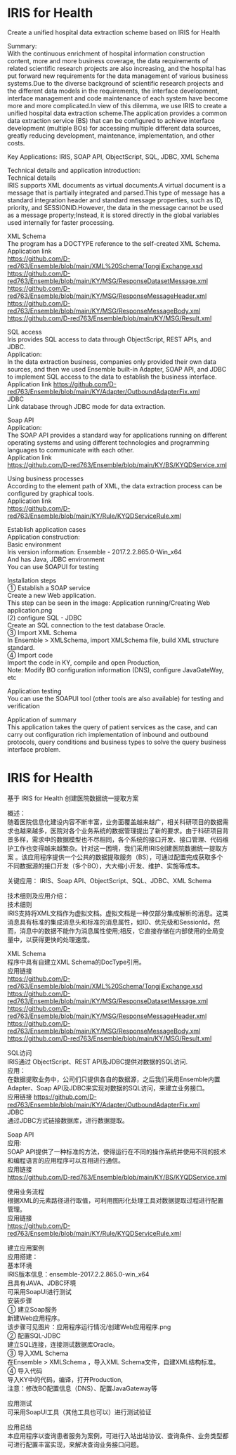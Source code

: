 # IRIS for Health

Create a unified hospital data extraction scheme based on IRIS for Health  

Summary:  
With the continuous enrichment of hospital information construction content, more and more business coverage, the data requirements of related scientific research projects are also increasing, and the hospital has put forward new requirements for the data management of various business systems.Due to the diverse background of scientific research projects and the different data models in the requirements, the interface development, interface management and code maintenance of each system have become more and more complicated.In view of this dilemma, we use IRIS to create a unified hospital data extraction scheme.The application provides a common data extraction service (BS) that can be configured to achieve interface development (multiple BOs) for accessing multiple different data sources, greatly reducing development, maintenance, implementation, and other costs.  

Key Applications: IRIS, SOAP API, ObjectScript, SQL, JDBC, XML Schema  

Technical details and application introduction:  
Technical details  
IRIS supports XML documents as virtual documents.A virtual document is a message that is partially integrated and parsed.This type of message has a standard integration header and standard message properties, such as ID, priority, and SESSIONID.However, the data in the message cannot be used as a message property;Instead, it is stored directly in the global variables used internally for faster processing.  

XML Schema  
The program has a DOCTYPE reference to the self-created XML Schema.  
Application link  
https://github.com/D-red763/Ensemble/blob/main/XML%20Schema/TongjiExchange.xsd  
https://github.com/D-red763/Ensemble/blob/main/KY/MSG/ResponseDatasetMessage.xml  
https://github.com/D-red763/Ensemble/blob/main/KY/MSG/ResponseMessageHeader.xml  
https://github.com/D-red763/Ensemble/blob/main/KY/MSG/ResponseMessageBody.xml  
https://github.com/D-red763/Ensemble/blob/main/KY/MSG/Result.xml  

SQL access  
Iris provides SQL access to data through ObjectScript, REST APIs, and JDBC.  
Application:  
In the data extraction business, companies only provided their own data sources, and then we used Ensemble built-in Adapter, SOAP API, and JDBC to implement SQL access to the data to establish the business interface.  
Application link https://github.com/D-red763/Ensemble/blob/main/KY/Adapter/OutboundAdapterFix.xml  
JDBC  
Link database through JDBC mode for data extraction. 

Soap API  
Application:  
The SOAP API provides a standard way for applications running on different operating systems and using different technologies and programming languages to communicate with each other.  
Application link  
https://github.com/D-red763/Ensemble/blob/main/KY/BS/KYQDService.xml  

Using business processes  
According to the element path of XML, the data extraction process can be configured by graphical tools.  
Application link  
https://github.com/D-red763/Ensemble/blob/main/KY/Rule/KYQDServiceRule.xml  

Establish application cases  
Application construction:  
Basic environment  
Iris version information: Ensemble - 2017.2.2.865.0-Win_x64  
And has Java, JDBC environment  
You can use SOAPUI for testing  

Installation steps  
① Establish a SOAP service  
Create a new Web application.  
This step can be seen in the image: Application running/Creating Web application.png  
(2) configure SQL - JDBC  
Create an SQL connection to the test database Oracle.  
③ Import XML Schema  
In Ensemble > XMLSchema, import XMLSchema file, build XML structure standard.  
④ Import code  
Import the code in KY, compile and open Production,  
Note: Modify BO configuration information (DNS), configure JavaGateWay, etc  

Application testing  
You can use the SOAPUI tool (other tools are also available) for testing and verification  

Application of summary  
This application takes the query of patient services as the case, and can carry out configuration rich implementation of inbound and outbound protocols, query conditions and business types to solve the query business interface problem.  


# IRIS for Health
基于 IRIS for Health 创建医院数据统一提取方案  

概述：  
随着医院信息化建设内容不断丰富，业务面覆盖越来越广，相关科研项目的数据需求也越来越多，医院对各个业务系统的数据管理提出了新的要求。由于科研项目背景多样，需求中的数据模型也不尽相同，各个系统的接口开发、接口管理、代码维护工作也变得越来越繁杂。针对这一困境，我们采用IRIS创建医院数据统一提取方案 。该应用程序提供一个公共的数据提取服务（BS），可通过配置完成获取多个不同数据源的接口开发（多个BO），大大缩小开发、维护、实施等成本。  

关键应用： IRIS、Soap API、ObjectScript、SQL、JDBC、XML Schema  

技术细则及应用介绍：  
技术细则  
IRIS支持将XML文档作为虚拟文档。虚拟文档是一种仅部分集成解析的消息。这类消息具有标准的集成消息头和标准的消息属性，如ID、优先级和SessionId。然而，消息中的数据不能作为消息属性使用;相反，它直接存储在内部使用的全局变量中，以获得更快的处理速度。  

XML Schema  
程序中具有自建立XML Schema的DocType引用。  
应用链接  
https://github.com/D-red763/Ensemble/blob/main/XML%20Schema/TongjiExchange.xsd  
https://github.com/D-red763/Ensemble/blob/main/KY/MSG/ResponseDatasetMessage.xml  
https://github.com/D-red763/Ensemble/blob/main/KY/MSG/ResponseMessageHeader.xml  
https://github.com/D-red763/Ensemble/blob/main/KY/MSG/ResponseMessageBody.xml  
https://github.com/D-red763/Ensemble/blob/main/KY/MSG/Result.xml  


SQL访问  
IRIS通过 ObjectScript、REST API及JDBC提供对数据的SQL访问.  
应用：  
在数据提取业务中，公司们只提供各自的数据源，之后我们采用Ensemble内置Adapter、Soap API及JDBC来实现对数据的SQL访问，来建立业务接口。  
应用链接 https://github.com/D-red763/Ensemble/blob/main/KY/Adapter/OutboundAdapterFix.xml  
JDBC  
通过JDBC方式链接数据库，进行数据提取。  

Soap API  
应用:  
SOAP API提供了一种标准的方法，使得运行在不同的操作系统并使用不同的技术和编程语言的应用程序可以互相进行通信。  
应用链接  
https://github.com/D-red763/Ensemble/blob/main/KY/BS/KYQDService.xml  

使用业务流程  
根据XML的元素路径进行取值，可利用图形化处理工具对数据提取过程进行配置管理。  
应用链接  
https://github.com/D-red763/Ensemble/blob/main/KY/Rule/KYQDServiceRule.xml  


建立应用案例  
应用搭建：  
基本环境  
IRIS版本信息：ensemble-2017.2.2.865.0-win_x64  
且具有JAVA、JDBC环境  
可采用SoapUI进行测试  
安装步骤  
① 建立Soap服务  
新建Web应用程序。  
该步骤可见图片：应用程序运行情况/创建Web应用程序.png  
② 配置SQL-JDBC  
建立SQL连接，连接测试数据库Oracle。  
③ 导入XML Schema  
在Ensemble > XMLSchema ，导入XML Schema文件，自建XML结构标准。  
④ 导入代码  
导入KY中的代码，编译，打开Production,  
注意：修改BO配置信息（DNS）、配置JavaGateway等  

应用测试  
可采用SoapUI工具（其他工具也可以）进行测试验证  

应用总结  
本应用程序以查询患者服务为案例，可进行入站出站协议、查询条件、业务类型都可进行配置丰富实现，来解决查询业务接口问题。  

